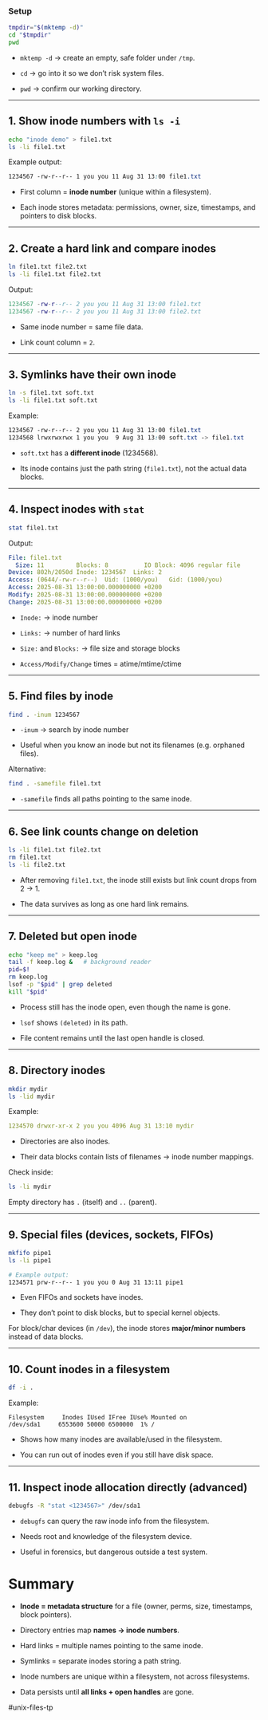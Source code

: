 ### Setup

```bash
tmpdir="$(mktemp -d)"
cd "$tmpdir"
pwd
```

-   `mktemp -d` → create an empty, safe folder under `/tmp`.
    
-   `cd` → go into it so we don’t risk system files.
    
-   `pwd` → confirm our working directory.
    

---

## 1\. Show inode numbers with `ls -i`

```bash
echo "inode demo" > file1.txt
ls -li file1.txt
```

Example output:

```css
1234567 -rw-r--r-- 1 you you 11 Aug 31 13:00 file1.txt
```

-   First column = **inode number** (unique within a filesystem).
    
-   Each inode stores metadata: permissions, owner, size, timestamps, and pointers to disk blocks.
    

---

## 2\. Create a hard link and compare inodes

```bash
ln file1.txt file2.txt
ls -li file1.txt file2.txt
```

Output:

```lua
1234567 -rw-r--r-- 2 you you 11 Aug 31 13:00 file1.txt
1234567 -rw-r--r-- 2 you you 11 Aug 31 13:00 file2.txt
```

-   Same inode number = same file data.
    
-   Link count column = `2`.
    

---

## 3\. Symlinks have their own inode

```bash
ln -s file1.txt soft.txt
ls -li file1.txt soft.txt
```

Example:

```css
1234567 -rw-r--r-- 2 you you 11 Aug 31 13:00 file1.txt
1234568 lrwxrwxrwx 1 you you  9 Aug 31 13:00 soft.txt -> file1.txt
```

-   `soft.txt` has a **different inode** (1234568).
    
-   Its inode contains just the path string (`file1.txt`), not the actual data blocks.
    

---

## 4\. Inspect inodes with `stat`

```bash
stat file1.txt
```

Output:

```yaml
File: file1.txt
  Size: 11         Blocks: 8          IO Block: 4096 regular file
Device: 802h/2050d Inode: 1234567  Links: 2
Access: (0644/-rw-r--r--)  Uid: (1000/you)   Gid: (1000/you)
Access: 2025-08-31 13:00:00.000000000 +0200
Modify: 2025-08-31 13:00:00.000000000 +0200
Change: 2025-08-31 13:00:00.000000000 +0200
```

-   `Inode:` → inode number
    
-   `Links:` → number of hard links
    
-   `Size:` and `Blocks:` → file size and storage blocks
    
-   `Access/Modify/Change` times = atime/mtime/ctime
    

---

## 5\. Find files by inode

```bash
find . -inum 1234567
```

-   `-inum` → search by inode number
    
-   Useful when you know an inode but not its filenames (e.g. orphaned files).
    

Alternative:

```bash
find . -samefile file1.txt
```

-   `-samefile` finds all paths pointing to the same inode.
    

---

## 6\. See link counts change on deletion

```bash
ls -li file1.txt file2.txt
rm file1.txt
ls -li file2.txt
```

-   After removing `file1.txt`, the inode still exists but link count drops from 2 → 1.
    
-   The data survives as long as one hard link remains.
    

---

## 7\. Deleted but open inode

```bash
echo "keep me" > keep.log
tail -f keep.log &   # background reader
pid=$!
rm keep.log
lsof -p "$pid" | grep deleted
kill "$pid"
```

-   Process still has the inode open, even though the name is gone.
    
-   `lsof` shows `(deleted)` in its path.
    
-   File content remains until the last open handle is closed.
    

---

## 8\. Directory inodes

```bash
mkdir mydir
ls -lid mydir
```

Example:

```yaml
1234570 drwxr-xr-x 2 you you 4096 Aug 31 13:10 mydir
```

-   Directories are also inodes.
    
-   Their data blocks contain lists of filenames → inode number mappings.
    

Check inside:

```bash
ls -li mydir
```

Empty directory has `.` (itself) and `..` (parent).

---

## 9\. Special files (devices, sockets, FIFOs)

```bash
mkfifo pipe1
ls -li pipe1

# Example output:
1234571 prw-r--r-- 1 you you 0 Aug 31 13:11 pipe1
```

-   Even FIFOs and sockets have inodes.
    
-   They don’t point to disk blocks, but to special kernel objects.
    

For block/char devices (in `/dev`), the inode stores **major/minor numbers** instead of data blocks.

---

## 10\. Count inodes in a filesystem

```bash
df -i .
```

Example:

```nginx
Filesystem     Inodes IUsed IFree IUse% Mounted on
/dev/sda1     6553600 50000 6500000  1% /
```

-   Shows how many inodes are available/used in the filesystem.
    
-   You can run out of inodes even if you still have disk space.
    

---

## 11\. Inspect inode allocation directly (advanced)

```bash
debugfs -R "stat <1234567>" /dev/sda1
```

-   `debugfs` can query the raw inode info from the filesystem.
    
-   Needs root and knowledge of the filesystem device.
    
-   Useful in forensics, but dangerous outside a test system.

# Summary

-   **Inode = metadata structure** for a file (owner, perms, size, timestamps, block pointers).
    
-   Directory entries map **names → inode numbers**.
    
-   Hard links = multiple names pointing to the same inode.
    
-   Symlinks = separate inodes storing a path string.
    
-   Inode numbers are unique within a filesystem, not across filesystems.
    
-   Data persists until **all links + open handles** are gone.


#unix-files-tp